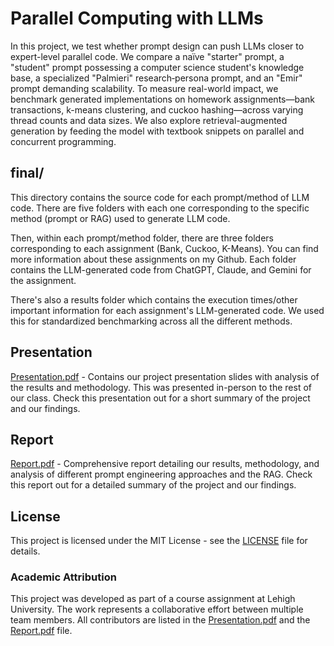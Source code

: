 # Parallel Computing with LLMs

In this project, we test whether prompt design can push LLMs closer to expert-level 
parallel code. We compare a naïve "starter" prompt, a "student" prompt possessing a computer 
science student's knowledge base, a specialized "Palmieri" research‐persona prompt, and an 
"Emir" prompt demanding scalability. To measure real-world impact, we benchmark generated 
implementations on homework assignments—bank transactions, k-means clustering, and cuckoo 
hashing—across varying thread counts and data sizes. We also explore retrieval-augmented 
generation by feeding the model with textbook snippets on parallel and concurrent programming.

## final/
This directory contains the source code for each prompt/method of LLM code. There are five folders with each one corresponding to the specific method (prompt or RAG) used to generate LLM code.

Then, within each prompt/method folder, there are three folders corresponding to each assignment (Bank, Cuckoo, K-Means). You can find more information about these assignments on my Github. Each folder contains the LLM-generated code from ChatGPT, Claude, and Gemini for the assignment.

There's also a results folder which contains the execution times/other important information for each assignment's LLM-generated code. We used this for standardized benchmarking across all the different methods.

## Presentation
[Presentation.pdf](Presentation.pdf) - Contains our project presentation slides with analysis of the results and methodology. This was presented in-person to the rest of our class. Check this presentation out for a short summary of the project and our findings.

## Report
[Report.pdf](Report.pdf) - Comprehensive report detailing our results, methodology, and analysis of different prompt engineering approaches and the RAG. Check this report out for a detailed summary of the project and our findings.

## License

This project is licensed under the MIT License - see the [LICENSE](LICENSE) file for details.

### Academic Attribution

This project was developed as part of a course assignment at Lehigh University. The work represents a collaborative effort between multiple team members. All contributors are listed in the [Presentation.pdf](Presentation.pdf) and the [Report.pdf](Report.pdf) file. 
